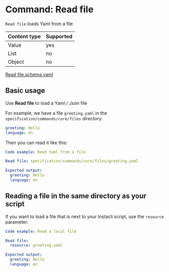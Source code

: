 # Command: Read file

`Read file` loads Yaml from a file

| Content type | Supported |
|--------------|-----------|
| Value        | yes       |
| List         | no        |
| Object       | no        |

[Read file.schema.yaml](schema/Read%20file.schema.yaml)

## Basic usage

Use **Read file** to load a Yaml / Json file

For example, we have a file `greeting.yaml` in the `specification/commands/core/files` directory:

```yaml file=greeting.yaml
greeting: Hello
language: en
```

Then you can read it like this:

```yaml instacli
Code example: Read Yaml from a file

Read file: specification/commands/core/files/greeting.yaml

Expected output:
  greeting: Hello
  language: en
```

## Reading a file in the same directory as your script

If you want to load a file that is next to your Instacli script, use the `resource` parameter:

```yaml instacli
Code example: Read a local file

Read file:
  resource: greeting.yaml

Expected output:
  greeting: Hello
  language: en    
```